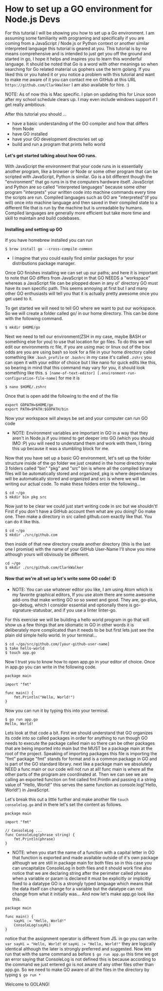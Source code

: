 # How to set up a GO environment for Node.js Devs

For this tutorial I will be showing you how to set up a Go environment.
I am assuming some familiarity with programing and specifically if you are
coming from a JavaScript / Node.js or Python context or another similar
interpreted language this tutorial is geared at you. This tutorial is by no means comprehensive and is intended to just get you off the ground and started in go, I hope it helps and inspires you to learn this wonderful language.  It should be noted that Go is a word with other meanings so when searching for Go related material us gophers use the term golang.  If you liked this or you hated it or you notice a problem with this tutorial and want to make me aware of it you can contact me on GitHub at this URL `https://github.com/ClarkWalker` I am also available for hire. :)

NOTE: As of now this is Mac specific.  I plan on updating this for Linux soon after my school schedule clears up.  I may even include windows support if I get really ambitious.

After this tutorial you should ...
* have a basic understanding of the GO compiler and how that differs from Node
* have GO installed
* have your GO development directories set up
* build and run a program that prints hello world

#### Let's get started talking about how GO runs.
With JavaScript the environment that your code runs in is essentially another program, like a browser or Node or some other program that can be scripted with JavaScript, Python is similar.  Go is a bit different though the "environment" that go runs in is the computers hardware itself.  JavaScript and Python are so called "interpreted languages" because some other program "interprets" your written code into machine commands every time the scripts are run. Compiled languages such as GO are "interpreted"(if you will) once into machine language and then saved in their compiled state to a different file that is run by the machine but is unreadable by humans.  Compiled languages are generally more efficient but take more time and skill to maintain and build codebases.

#### Installing and setting up GO
If you have homebrew installed you can run
```
$ brew install go --cross-compile-common
```
* I imagine that you could easily find similar packages for your distributions package manager.

Once GO finishes installing we can set up our paths; and here it is important to note that GO differs from JavaScript in that GO NEEDS a "workspace" whereas a JavaScript file can be plopped down in any ol' directory GO must have its own specific path.  This seems annoying at first but I and many other GO enthusiasts will tell you that it is actually pretty awesome once you get used to it.

To get started we will need to tell GO where we want to put our workspace.  So we will create a folder called go/ in our home directory.  This can be done with the following command.
```
$ mkdir $HOME/go
```

Next we need to tell our environment(ZSH in my case, maybe BASH or something else for you) to use that location for go files.  To do this we will edit our environments rc file, if you are using mac or linux out of the box odds are you are using bash so look for a file in your home directory called something like `.bash_profile` or `.bashrc` in my case it's called `.zshrc` you can open it with your editor of choice but I like nano for quick edits like this, so bearing in mind that this command may vary for you, it should look something like this.
`$ [name-of-text-editor] [.environment-run-configuration-file-name]` for me it is
```
$ nano $HOME/.zshrc
```
Once that is open add the following to the end of the file
```
export GOPATH=$HOME/go
export PATH=$PATH:$GOPATH/bin
```

Now your workspace will always be set and your computer can run GO code

* NOTE: Environment variables are important in GO in a way that they aren't in Node.js if you intend to get deeper into GO (which you should IMO :P) you will need to understand them and work with them, I bring this up because it was a stumbling block for me.

Now that you have set up a basic GO environment, let's set up the folder structure inside of the go folder we just created in the home directory make 3 folders called "bin" "pkg" and "src" bin is where all the compiled binary files will be automatically stored and organized, pkg is where dependancies will be automatically stored and organized and src is where we will be writing our actual code.  To make these folders enter the following...
```
$ cd ~/go
$ mkdir bin pkg src
```

Now just to be clear we could just start writing code in src but we shouldn't!  First if you don't have a GitHub account then what are you doing? Go make one.  Then make a directory in src called github.com exactly like that.  You can do it like this.
```
$ cd ~/go
$ mkdir ./src/github.com
```

then inside of that new directory create another directory (this is the last one I promise) with the name of your GitHub User-Name I'll show you mine although yours will obviously be different.
```
cd ~/go
$ mkdir ./src/github.com/ClarkWalker
```

#### Now that we're all set up let's write some GO code! :D
* NOTE: You can use whatever editor you like, I am using Atom which is my favorite graphical editors, If you use atom there are some awesome add-ons that make writing GO so so sweet and good.  They are, go-plus, go-debug, which I consider essential and optionally there is go-signature-statusbar, and if you use a linter linter-go.

For this exercise we will be building a hello world program in go that will show us a few things that are idiomatic in GO in other words it is deliberately more complicated than it needs to be but first lets just see the plain old simple hello world. In your terminal...
```
$ cd ~/go/src/github.com/[your-github-user-name]
$ take hello-world
$ touch app.go
```

Now I trust you to know how to open app.go in your editor of choice.  Once in app.go you can write in the following code.
```
package main

import "fmt"

func main() {
	fmt.Println("Hello, World!")
}

```
Now you can run it by typing this into your terminal.
```
$ go run app.go
Hello, World!
```
Lets look at that code a bit.  First we should understand that GO organizes its code into so called packages in order for anything to run though GO needs to execute the package called main so there can be other packages that are being imported into main but the MUST be a package main at the root of the project.  Speaking of importing packages this file is importing the "fmt" package "fmt" stands for format and is a common package in GO and is part of the GO standard library. next like a package main we absolutely NEED a func main or our code will not run at all! func main is where all the other parts of the program are coordinated at.  Then we can see we are calling an exported function on fmt called fmt.Println and passing it a string value of "Hello, World!" this serves the same function as console.log('Hello, World!') in JavaScript.

Let's break this out a little further and make another file `touch consolelog.go` and in there let's set the content as follows.
```
package main

import "fmt"

// ConsoleLog ...
func ConsoleLog(phrase string) {
	fmt.Println(phrase)
}
```
*   NOTE: when you start the name of a function with a capital letter in GO that function is exported and made available outside of it's own package although we are still in package main for both files so in this case you can uncapitalize ConsoleLog in both files and it should work fine also notice that we are declaring string after the perimeter called phrase when a variable or param is declared it must be explicitly or implicitly fixed to a datatype GO is a strongly typed language which means that the data itself can change for a variable but the datatype can not change from what it initially was...
And now let's make app.go look like this.

```
package main

func main() {
	sayHi := "Hello, World!"
	ConsoleLog(sayHi)
}
```
notice that the assignment operator is different from JS. in go you can write `var sayHi = "Hello, World!` or `sayHi := "Hello, World!"` they are logically identical although the later is strongly preferred and suggested.  Now lets run that with the same command as before `$ go run app.go` this time we got an error saying that ConsoleLog is not defined this is because according to the command we just entered go is not aware of any other files other than app.go. So we need to make GO aware of all the files in the directory by typing `$ go run *`

Welcome to GOLANG!

